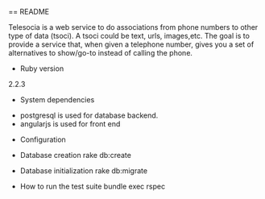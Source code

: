 == README

Telesocia is a web service to do associations from phone numbers to
other type of data (tsoci).  A tsoci could be text, urls, images,etc.
The goal is to provide a service that, when given a telephone number,
gives you a set of alternatives to show/go-to instead of calling the
phone.

* Ruby version

2.2.3

* System dependencies
- postgresql is used for database backend.
- angularjs is used for front end

* Configuration

* Database creation
rake db:create

* Database initialization
rake db:migrate

* How to run the test suite
bundle exec rspec


